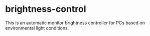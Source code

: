 # brightness-control
This is an automatic monitor brightness controller for PCs based on environmental light conditions.

